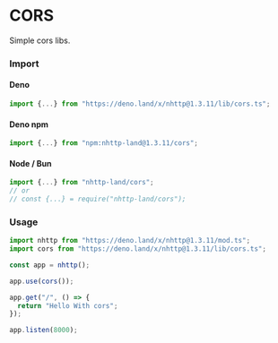 # CORS
Simple cors libs.

### Import
#### Deno
```ts
import {...} from "https://deno.land/x/nhttp@1.3.11/lib/cors.ts";
```
#### Deno npm
```ts
import {...} from "npm:nhttp-land@1.3.11/cors";
```
#### Node / Bun
```ts
import {...} from "nhttp-land/cors";
// or
// const {...} = require("nhttp-land/cors");
```

### Usage
```ts
import nhttp from "https://deno.land/x/nhttp@1.3.11/mod.ts";
import cors from "https://deno.land/x/nhttp@1.3.11/lib/cors.ts";

const app = nhttp();

app.use(cors());

app.get("/", () => {
  return "Hello With cors";
});

app.listen(8000);
```